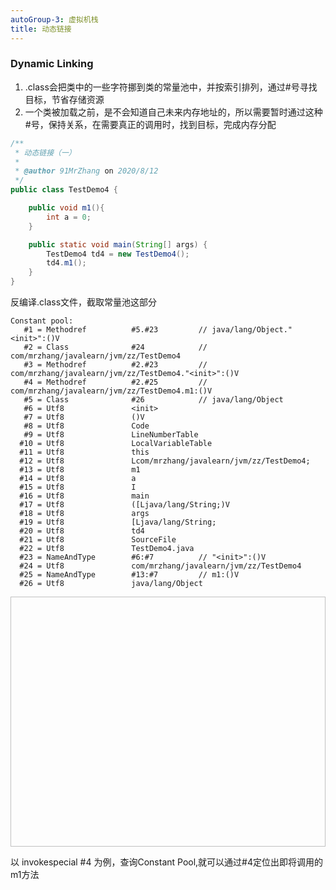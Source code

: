 ```yaml
---
autoGroup-3: 虚拟机栈
title: 动态链接
---
```

### Dynamic Linking
1. .class会把类中的一些字符挪到类的常量池中，并按索引排列，通过#号寻找目标，节省存储资源
2. 一个类被加载之前，是不会知道自己未来内存地址的，所以需要暂时通过这种#号，保持关系，在需要真正的调用时，找到目标，完成内存分配
``` java
/**
 * 动态链接（一）
 *
 * @author 91MrZhang on 2020/8/12
 */
public class TestDemo4 {

    public void m1(){
        int a = 0;
    }

    public static void main(String[] args) {
        TestDemo4 td4 = new TestDemo4();
        td4.m1();
    }
}
```
反编译.class文件，截取常量池这部分
``` 
Constant pool:
   #1 = Methodref          #5.#23         // java/lang/Object."<init>":()V
   #2 = Class              #24            // com/mrzhang/javalearn/jvm/zz/TestDemo4
   #3 = Methodref          #2.#23         // com/mrzhang/javalearn/jvm/zz/TestDemo4."<init>":()V
   #4 = Methodref          #2.#25         // com/mrzhang/javalearn/jvm/zz/TestDemo4.m1:()V
   #5 = Class              #26            // java/lang/Object
   #6 = Utf8               <init>
   #7 = Utf8               ()V
   #8 = Utf8               Code
   #9 = Utf8               LineNumberTable
  #10 = Utf8               LocalVariableTable
  #11 = Utf8               this
  #12 = Utf8               Lcom/mrzhang/javalearn/jvm/zz/TestDemo4;
  #13 = Utf8               m1
  #14 = Utf8               a
  #15 = Utf8               I
  #16 = Utf8               main
  #17 = Utf8               ([Ljava/lang/String;)V
  #18 = Utf8               args
  #19 = Utf8               [Ljava/lang/String;
  #20 = Utf8               td4
  #21 = Utf8               SourceFile
  #22 = Utf8               TestDemo4.java
  #23 = NameAndType        #6:#7          // "<init>":()V
  #24 = Utf8               com/mrzhang/javalearn/jvm/zz/TestDemo4
  #25 = NameAndType        #13:#7         // m1:()V
  #26 = Utf8               java/lang/Object
```
<img :src="$withBase('/assets/img/jvm/jvm-3-5-1.png')"  width="600" height="400">

以 invokespecial #4 为例，查询Constant Pool,就可以通过#4定位出即将调用的m1方法